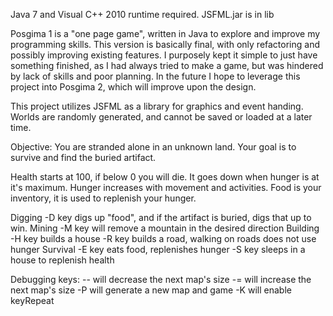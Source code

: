 Java 7 and Visual C++ 2010 runtime required. JSFML.jar is in lib

Posgima 1 is a "one page game", written in Java to explore and improve my programming skills. This version is basically final, with only refactoring and possibly improving existing features. I purposely kept it simple to just have something finished, as I had always tried to make a game, but was hindered by lack of skills and poor planning. In the future I hope to leverage this project into Posgima 2, which will improve upon the design.

This project utilizes JSFML as a library for graphics and event handing.
Worlds are randomly generated, and cannot be saved or loaded at a later time.


Objective:
You are stranded alone in an unknown land. Your goal is to survive and find the buried artifact.

Health starts at 100, if below 0 you will die. It goes down when hunger is at it's maximum.
Hunger increases with movement and activities.
Food is your inventory, it is used to replenish your hunger.

Digging
  -D key digs up "food", and if the artifact is buried, digs that up to win.
Mining
  -M key will remove a mountain in the desired direction
Building
  -H key builds a house
  -R key builds a road, walking on roads does not use hunger
Survival
  -E key eats food, replenishes hunger
  -S key sleeps in a house to replenish health
  
Debugging keys:
  -- will decrease the next map's size
  -= will increase the next map's size
  -P will generate a new map and game
  -K will enable keyRepeat
  

